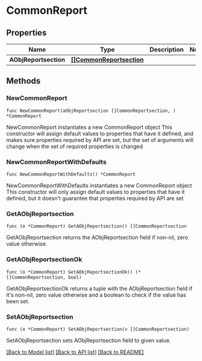 # CommonReport

## Properties

Name | Type | Description | Notes
------------ | ------------- | ------------- | -------------
**AObjReportsection** | [**[]CommonReportsection**](CommonReportsection.md) |  | 

## Methods

### NewCommonReport

`func NewCommonReport(aObjReportsection []CommonReportsection, ) *CommonReport`

NewCommonReport instantiates a new CommonReport object
This constructor will assign default values to properties that have it defined,
and makes sure properties required by API are set, but the set of arguments
will change when the set of required properties is changed

### NewCommonReportWithDefaults

`func NewCommonReportWithDefaults() *CommonReport`

NewCommonReportWithDefaults instantiates a new CommonReport object
This constructor will only assign default values to properties that have it defined,
but it doesn't guarantee that properties required by API are set

### GetAObjReportsection

`func (o *CommonReport) GetAObjReportsection() []CommonReportsection`

GetAObjReportsection returns the AObjReportsection field if non-nil, zero value otherwise.

### GetAObjReportsectionOk

`func (o *CommonReport) GetAObjReportsectionOk() (*[]CommonReportsection, bool)`

GetAObjReportsectionOk returns a tuple with the AObjReportsection field if it's non-nil, zero value otherwise
and a boolean to check if the value has been set.

### SetAObjReportsection

`func (o *CommonReport) SetAObjReportsection(v []CommonReportsection)`

SetAObjReportsection sets AObjReportsection field to given value.



[[Back to Model list]](../README.md#documentation-for-models) [[Back to API list]](../README.md#documentation-for-api-endpoints) [[Back to README]](../README.md)


